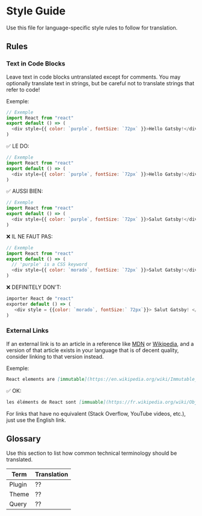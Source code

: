 # Style Guide

Use this file for language-specific style rules to follow for translation.

## Rules

### Text in Code Blocks

Leave text in code blocks untranslated except for comments. You may optionally translate text in strings, but be careful not to translate strings that refer to code!

Exemple:

```js
// Exemple
import React from "react"
export default () => (
  <div style={{ color: `purple`, fontSize: `72px` }}>Hello Gatsby!</div>
)
```

✅ LE DO:

```js
// Exemple
import React from "react"
export default () => (
  <div style={{ color: `purple`, fontSize: `72px` }}>Hello Gatsby!</div>
)
```

✅ AUSSI BIEN:

```js
// Exemple
import React from "react"
export default () => (
  <div style={{ color: `purple`, fontSize: `72px` }}>Salut Gatsby!</div>
)
```

❌ IL NE FAUT PAS:

```js
// Exemple
import React from "react"
export default () => (
  // 'purple' is a CSS keyword
  <div style={{ color: `morado`, fontSize: `72px` }}>Salut Gatsby!</div>
)
```

❌ DEFINITELY DON'T:

```js
importer React de "react"
exporter default () => (
   <div style = {{color: `morado`, fontSize:` 72px`}}> Salut Gatsby! </div>
)
```

### External Links

If an external link is to an article in a reference like [MDN] or [Wikipedia], and a version of that article exists in your language that is of decent quality, consider linking to that version instead.

[mdn]: https://developer.mozilla.org/en-US/
[wikipedia]: https://en.wikipedia.org/wiki/Main_Page

Exemple:

```md
React elements are [immutable](https://en.wikipedia.org/wiki/Immutable_object).
```

✅ OK:

```md
les éléments de React sont [immuable](https://fr.wikipedia.org/wiki/Objet_immuable).
```

For links that have no equivalent (Stack Overflow, YouTube videos, etc.), just use the English link.

## Glossary

Use this section to list how common technical terminology should be translated.

| Term   | Translation |
| ------ | ----------- |
| Plugin | ??          |
| Theme  | ??          |
| Query  | ??          |
